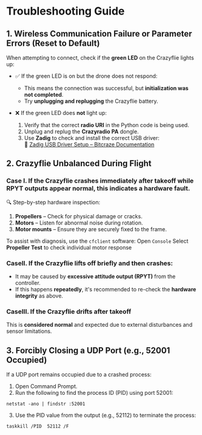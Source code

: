 # Troubleshooting Guide

## 1. Wireless Communication Failure or Parameter Errors (Reset to Default)

When attempting to connect, check if the **green LED** on the Crazyflie lights up:

- ✅ If the green LED is on but the drone does not respond:
  - This means the connection was successful, but **initialization was not completed**.
  - Try **unplugging and replugging** the Crazyflie battery.

- ❌ If the green LED does **not** light up:
  1. Verify that the correct **radio URI** in the Python code is being used.
  2. Unplug and replug the **Crazyradio PA** dongle.
  3. Use **Zadig** to check and install the correct USB driver:  
     🔗 [Zadig USB Driver Setup – Bitcraze Documentation](https://www.bitcraze.io/documentation/repository/crazyradio-firmware/master/building/usbwindows/)



## 2. Crazyflie Unbalanced During Flight

### Case I. If the Crazyflie crashes immediately after takeoff while RPYT outputs appear normal, this indicates a **hardware fault**.
  🔍 Step-by-step hardware inspection:

  1. **Propellers** – Check for physical damage or cracks.
  2. **Motors** – Listen for abnormal noise during rotation.
  3. **Motor mounts** – Ensure they are securely fixed to the frame.

  To assist with diagnosis, use the `cfclient` software:
    Open `Console`
    Select **Propeller Test** to check individual motor response

### CaseII. If the Crazyflie lifts off briefly and then crashes:

- It may be caused by **excessive attitude output (RPYT)** from the controller.
- If this happens **repeatedly**, it's recommended to re-check the **hardware integrity** as above.



### CaseIII. If the Crazyflie **drifts after takeoff**
This is **considered normal** and expected due to external disturbances and sensor limitations.


## 3. Forcibly Closing a UDP Port (e.g., 52001 Occupied)

If a UDP port remains occupied due to a crashed process:

1. Open Command Prompt.
2. Run the following to find the process ID (PID) using port 52001:
```
netstat -ano | findstr :52001
```
3. Use the PID value from the output (e.g., 52112) to terminate the process:
```
taskkill /PID  52112 /F
```
